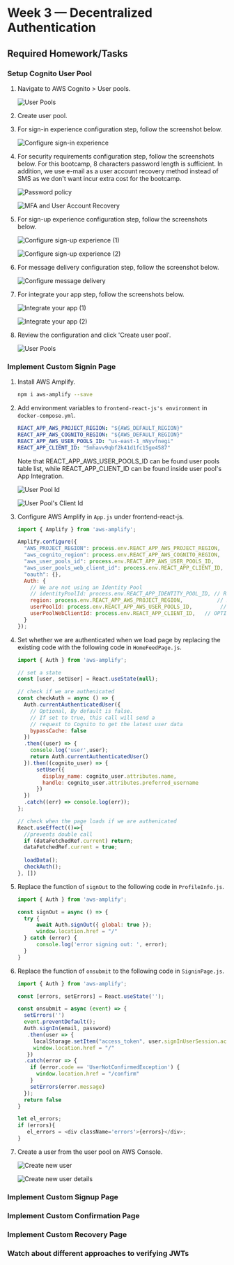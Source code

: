 # Week 3 — Decentralized Authentication

## Required Homework/Tasks

### Setup Cognito User Pool

1. Navigate to AWS Cognito > User pools.

   ![User Pools](assets2/week-3/cognito-user-pools.png)
2. Create user pool.
3. For sign-in experience configuration step, follow the screenshot below.

   ![Configure sign-in experience](assets2/week-3/cognito-sign-in-experience.png)
4. For security requirements configuration step, follow the screenshots below.
   For this bootcamp, 8 characters password length is sufficient.
   In addition, we use e-mail as a user account recovery method instead of SMS as we don't want incur extra cost for the bootcamp.

   ![Password policy](assets2/week-3/cognito-security-requirements1.png)
   
   ![MFA and User Account Recovery](assets2/week-3/cognito-security-requirements2.png)
5. For sign-up experience configuration step, follow the screenshots below.

   ![Configure sign-up experience (1)](assets2/week-3/cognito-sign-up-experience1.png)
   
   ![Configure sign-up experience (2)](assets2/week-3/cognito-sign-up-experience2-1.png)
6. For message delivery configuration step, follow the screenshot below.

   ![Configure message delivery](assets2/week-3/cognito-message-delivery.png)
7. For integrate your app step, follow the screenshots below.

   ![Integrate your app (1)](assets2/week-3/cognito-integrate-your-app.png)
   
   ![Integrate your app (2)](assets2/week-3/cognito-integrate-your-app2.png)
8. Review the configuration and click 'Create user pool'.

   ![User Pools](assets2/week-3/cognito-user-pools-list.png)

### Implement Custom Signin Page

1. Install AWS Amplify.
   
   ```sh
   npm i aws-amplify --save
   ```
2. Add environment variables to `frontend-react-js's environment` in `docker-compose.yml`.

   ```yml
   REACT_APP_AWS_PROJECT_REGION: "${AWS_DEFAULT_REGION}"
   REACT_APP_AWS_COGNITO_REGION: "${AWS_DEFAULT_REGION}"
   REACT_APP_AWS_USER_POOLS_ID: "us-east-1_nNyvfnegi"
   REACT_APP_CLIENT_ID: "5mhavv9qbf2k41d1fc15ge4587"
   ```
   Note that REACT_APP_AWS_USER_POOLS_ID can be found user pools table list, while REACT_APP_CLIENT_ID can be found inside user pool's App Integration.
   
   ![User Pool Id](assets2/week-3/cognito-user-pool-id.png)
   
   ![User Pool's Client Id](assets2/week-3/cognito-app-client-id.png)
3. Configure AWS Amplify in `App.js` under frontend-react-js.

   ```js
   import { Amplify } from 'aws-amplify';

   Amplify.configure({
     "AWS_PROJECT_REGION": process.env.REACT_APP_AWS_PROJECT_REGION,
     "aws_cognito_region": process.env.REACT_APP_AWS_COGNITO_REGION,
     "aws_user_pools_id": process.env.REACT_APP_AWS_USER_POOLS_ID,
     "aws_user_pools_web_client_id": process.env.REACT_APP_CLIENT_ID,
     "oauth": {},
     Auth: {
       // We are not using an Identity Pool
       // identityPoolId: process.env.REACT_APP_IDENTITY_POOL_ID, // REQUIRED - Amazon Cognito Identity Pool ID
       region: process.env.REACT_APP_AWS_PROJECT_REGION,           // REQUIRED - Amazon Cognito Region
       userPoolId: process.env.REACT_APP_AWS_USER_POOLS_ID,         // OPTIONAL - Amazon Cognito User Pool ID
       userPoolWebClientId: process.env.REACT_APP_CLIENT_ID,   // OPTIONAL - Amazon Cognito Web Client ID (26-char alphanumeric string)
     }
   });
   ```
4. Set whether we are authenticated when we load page by replacing the existing code with the following code in `HomeFeedPage.js`.

   ```js
   import { Auth } from 'aws-amplify';

   // set a state
   const [user, setUser] = React.useState(null);

   // check if we are authenicated
   const checkAuth = async () => {
     Auth.currentAuthenticatedUser({
       // Optional, By default is false. 
       // If set to true, this call will send a 
       // request to Cognito to get the latest user data
       bypassCache: false 
     })
     .then((user) => {
       console.log('user',user);
       return Auth.currentAuthenticatedUser()
     }).then((cognito_user) => {
         setUser({
           display_name: cognito_user.attributes.name,
           handle: cognito_user.attributes.preferred_username
         })
     })
     .catch((err) => console.log(err));
   };

   // check when the page loads if we are authenicated
   React.useEffect(()=>{
     //prevents double call
     if (dataFetchedRef.current) return;
     dataFetchedRef.current = true;
     
     loadData();
     checkAuth();
   }, [])
   ```
5. Replace the function of `signOut` to the following code in `ProfileInfo.js`.

   ```js
   import { Auth } from 'aws-amplify';

   const signOut = async () => {
     try {
         await Auth.signOut({ global: true });
         window.location.href = "/"
     } catch (error) {
         console.log('error signing out: ', error);
     }
   }
   ```
6. Replace the function of `onsubmit` to the following code in `SigninPage.js`.

   ```js
   import { Auth } from 'aws-amplify';
   
   const [errors, setErrors] = React.useState('');

   const onsubmit = async (event) => {
     setErrors('')
     event.preventDefault();
     Auth.signIn(email, password)
      .then(user => {
        localStorage.setItem("access_token", user.signInUserSession.accessToken.jwtToken)
        window.location.href = "/"
      })
     .catch(error => {
       if (error.code == 'UserNotConfirmedException') {
         window.location.href = "/confirm"
       }
       setErrors(error.message)
     });
     return false
   }

   let el_errors;
   if (errors){
      el_errors = <div className='errors'>{errors}</div>;
   }
   ```
7. Create a user from the user pool on AWS Console.

   ![Create new user](assets2/week-3/cognito-create-user.png)
   
   ![Create new user details](assets2/week-3/cognito-create-user-details.png)

### Implement Custom Signup Page

### Implement Custom Confirmation Page

### Implement Custom Recovery Page

### Watch about different approaches to verifying JWTs
